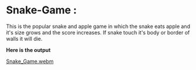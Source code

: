 # Snake-Game :
This is the popular snake and apple game in which the snake eats apple and it's size grows and the score increases. If snake touch it's body or border of walls it will die.

**Here is the output**

[Snake_Game.webm](https://user-images.githubusercontent.com/79239379/191421420-344db721-7774-4742-8dc5-f06778480ac6.webm)
